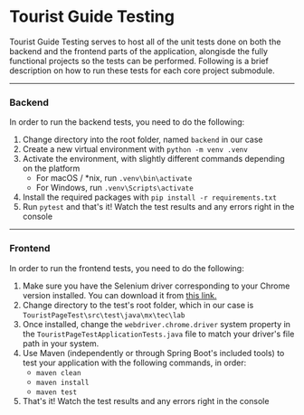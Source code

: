 # Tourist Guide Testing

Tourist Guide Testing serves to host all of the unit tests done on both the backend and the frontend parts of the application, alongisde the fully functional projects so the tests can be performed. Following is a brief description on how to run these tests for each core project submodule.

---

### Backend

In order to run the backend tests, you need to do the following:
1. Change directory into the root folder, named `backend` in our case
2. Create a new virtual environment with `python -m venv .venv`
3. Activate the environment, with slightly different commands depending on the platform
	- For macOS / *nix, run `.venv\bin\activate`
	- For Windows, run `.venv\Scripts\activate`
4. Install the required packages with `pip install -r requirements.txt`
5. Run `pytest` and that\'s it! Watch the test results and any errors right in the console

---

### Frontend

In order to run the frontend tests, you need to do the following:
1. Make sure you have the Selenium driver corresponding to your Chrome version installed. You can download it from [this link.](https://chromedriver.chromium.org/downloads)
2. Change directory to the test\'s root folder, which in our case is `TouristPageTest\src\test\java\mx\tec\lab`
3. Once installed, change the `webdriver.chrome.driver` system property in the `TouristPageTestApplicationTests.java` file to match your driver\'s file path in your system.
4. Use Maven (independently or through Spring Boot\'s included tools) to test your application with the following commands, in order:
	- `maven clean`
	- `maven install`
	- `maven test`
5. That\'s it! Watch the test results and any errors right in the console
